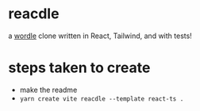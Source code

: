 # reacdle

a [wordle](https://www.powerlanguage.co.uk/wordle/) clone written in React, Tailwind, and with tests!


# steps taken to create

- make the readme
- `yarn create vite reacdle --template react-ts .`
